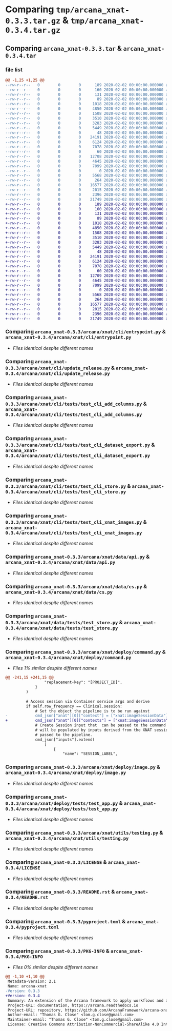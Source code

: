 # Comparing `tmp/arcana_xnat-0.3.3.tar.gz` & `tmp/arcana_xnat-0.3.4.tar.gz`

## Comparing `arcana_xnat-0.3.3.tar` & `arcana_xnat-0.3.4.tar`

### file list

```diff
@@ -1,25 +1,25 @@
--rw-r--r--   0        0        0      189 2020-02-02 00:00:00.000000 arcana_xnat-0.3.3/arcana/xnat/__init__.py
--rw-r--r--   0        0        0      160 2020-02-02 00:00:00.000000 arcana_xnat-0.3.3/arcana/xnat/_version.py
--rw-r--r--   0        0        0      131 2020-02-02 00:00:00.000000 arcana_xnat-0.3.3/arcana/xnat/cli/__init__.py
--rw-r--r--   0        0        0       89 2020-02-02 00:00:00.000000 arcana_xnat-0.3.3/arcana/xnat/cli/base.py
--rw-r--r--   0        0        0     1018 2020-02-02 00:00:00.000000 arcana_xnat-0.3.3/arcana/xnat/cli/entrypoint.py
--rw-r--r--   0        0        0     4850 2020-02-02 00:00:00.000000 arcana_xnat-0.3.3/arcana/xnat/cli/update_release.py
--rw-r--r--   0        0        0     1508 2020-02-02 00:00:00.000000 arcana_xnat-0.3.3/arcana/xnat/cli/tests/test_cli_add_columns.py
--rw-r--r--   0        0        0     3510 2020-02-02 00:00:00.000000 arcana_xnat-0.3.3/arcana/xnat/cli/tests/test_cli_dataset_export.py
--rw-r--r--   0        0        0     3283 2020-02-02 00:00:00.000000 arcana_xnat-0.3.3/arcana/xnat/cli/tests/test_cli_store.py
--rw-r--r--   0        0        0     5449 2020-02-02 00:00:00.000000 arcana_xnat-0.3.3/arcana/xnat/cli/tests/test_cli_xnat_images.py
--rw-r--r--   0        0        0       48 2020-02-02 00:00:00.000000 arcana_xnat-0.3.3/arcana/xnat/data/__init__.py
--rw-r--r--   0        0        0    24191 2020-02-02 00:00:00.000000 arcana_xnat-0.3.3/arcana/xnat/data/api.py
--rw-r--r--   0        0        0     6124 2020-02-02 00:00:00.000000 arcana_xnat-0.3.3/arcana/xnat/data/cs.py
--rw-r--r--   0        0        0     7078 2020-02-02 00:00:00.000000 arcana_xnat-0.3.3/arcana/xnat/data/tests/test_store.py
--rw-r--r--   0        0        0       60 2020-02-02 00:00:00.000000 arcana_xnat-0.3.3/arcana/xnat/deploy/__init__.py
--rw-r--r--   0        0        0    12708 2020-02-02 00:00:00.000000 arcana_xnat-0.3.3/arcana/xnat/deploy/command.py
--rw-r--r--   0        0        0     4645 2020-02-02 00:00:00.000000 arcana_xnat-0.3.3/arcana/xnat/deploy/image.py
--rw-r--r--   0        0        0     7099 2020-02-02 00:00:00.000000 arcana_xnat-0.3.3/arcana/xnat/deploy/tests/test_app.py
--rw-r--r--   0        0        0        0 2020-02-02 00:00:00.000000 arcana_xnat-0.3.3/arcana/xnat/utils/__init__.py
--rw-r--r--   0        0        0     5568 2020-02-02 00:00:00.000000 arcana_xnat-0.3.3/arcana/xnat/utils/testing.py
--rw-r--r--   0        0        0      264 2020-02-02 00:00:00.000000 arcana_xnat-0.3.3/.gitignore
--rw-r--r--   0        0        0    16577 2020-02-02 00:00:00.000000 arcana_xnat-0.3.3/LICENSE
--rw-r--r--   0        0        0     2015 2020-02-02 00:00:00.000000 arcana_xnat-0.3.3/README.rst
--rw-r--r--   0        0        0     2396 2020-02-02 00:00:00.000000 arcana_xnat-0.3.3/pyproject.toml
--rw-r--r--   0        0        0    21749 2020-02-02 00:00:00.000000 arcana_xnat-0.3.3/PKG-INFO
+-rw-r--r--   0        0        0      189 2020-02-02 00:00:00.000000 arcana_xnat-0.3.4/arcana/xnat/__init__.py
+-rw-r--r--   0        0        0      160 2020-02-02 00:00:00.000000 arcana_xnat-0.3.4/arcana/xnat/_version.py
+-rw-r--r--   0        0        0      131 2020-02-02 00:00:00.000000 arcana_xnat-0.3.4/arcana/xnat/cli/__init__.py
+-rw-r--r--   0        0        0       89 2020-02-02 00:00:00.000000 arcana_xnat-0.3.4/arcana/xnat/cli/base.py
+-rw-r--r--   0        0        0     1018 2020-02-02 00:00:00.000000 arcana_xnat-0.3.4/arcana/xnat/cli/entrypoint.py
+-rw-r--r--   0        0        0     4850 2020-02-02 00:00:00.000000 arcana_xnat-0.3.4/arcana/xnat/cli/update_release.py
+-rw-r--r--   0        0        0     1508 2020-02-02 00:00:00.000000 arcana_xnat-0.3.4/arcana/xnat/cli/tests/test_cli_add_columns.py
+-rw-r--r--   0        0        0     3510 2020-02-02 00:00:00.000000 arcana_xnat-0.3.4/arcana/xnat/cli/tests/test_cli_dataset_export.py
+-rw-r--r--   0        0        0     3283 2020-02-02 00:00:00.000000 arcana_xnat-0.3.4/arcana/xnat/cli/tests/test_cli_store.py
+-rw-r--r--   0        0        0     5449 2020-02-02 00:00:00.000000 arcana_xnat-0.3.4/arcana/xnat/cli/tests/test_cli_xnat_images.py
+-rw-r--r--   0        0        0       48 2020-02-02 00:00:00.000000 arcana_xnat-0.3.4/arcana/xnat/data/__init__.py
+-rw-r--r--   0        0        0    24191 2020-02-02 00:00:00.000000 arcana_xnat-0.3.4/arcana/xnat/data/api.py
+-rw-r--r--   0        0        0     6124 2020-02-02 00:00:00.000000 arcana_xnat-0.3.4/arcana/xnat/data/cs.py
+-rw-r--r--   0        0        0     7078 2020-02-02 00:00:00.000000 arcana_xnat-0.3.4/arcana/xnat/data/tests/test_store.py
+-rw-r--r--   0        0        0       60 2020-02-02 00:00:00.000000 arcana_xnat-0.3.4/arcana/xnat/deploy/__init__.py
+-rw-r--r--   0        0        0    12709 2020-02-02 00:00:00.000000 arcana_xnat-0.3.4/arcana/xnat/deploy/command.py
+-rw-r--r--   0        0        0     4645 2020-02-02 00:00:00.000000 arcana_xnat-0.3.4/arcana/xnat/deploy/image.py
+-rw-r--r--   0        0        0     7099 2020-02-02 00:00:00.000000 arcana_xnat-0.3.4/arcana/xnat/deploy/tests/test_app.py
+-rw-r--r--   0        0        0        0 2020-02-02 00:00:00.000000 arcana_xnat-0.3.4/arcana/xnat/utils/__init__.py
+-rw-r--r--   0        0        0     5568 2020-02-02 00:00:00.000000 arcana_xnat-0.3.4/arcana/xnat/utils/testing.py
+-rw-r--r--   0        0        0      264 2020-02-02 00:00:00.000000 arcana_xnat-0.3.4/.gitignore
+-rw-r--r--   0        0        0    16577 2020-02-02 00:00:00.000000 arcana_xnat-0.3.4/LICENSE
+-rw-r--r--   0        0        0     2015 2020-02-02 00:00:00.000000 arcana_xnat-0.3.4/README.rst
+-rw-r--r--   0        0        0     2396 2020-02-02 00:00:00.000000 arcana_xnat-0.3.4/pyproject.toml
+-rw-r--r--   0        0        0    21749 2020-02-02 00:00:00.000000 arcana_xnat-0.3.4/PKG-INFO
```

### Comparing `arcana_xnat-0.3.3/arcana/xnat/cli/entrypoint.py` & `arcana_xnat-0.3.4/arcana/xnat/cli/entrypoint.py`

 * *Files identical despite different names*

### Comparing `arcana_xnat-0.3.3/arcana/xnat/cli/update_release.py` & `arcana_xnat-0.3.4/arcana/xnat/cli/update_release.py`

 * *Files identical despite different names*

### Comparing `arcana_xnat-0.3.3/arcana/xnat/cli/tests/test_cli_add_columns.py` & `arcana_xnat-0.3.4/arcana/xnat/cli/tests/test_cli_add_columns.py`

 * *Files identical despite different names*

### Comparing `arcana_xnat-0.3.3/arcana/xnat/cli/tests/test_cli_dataset_export.py` & `arcana_xnat-0.3.4/arcana/xnat/cli/tests/test_cli_dataset_export.py`

 * *Files identical despite different names*

### Comparing `arcana_xnat-0.3.3/arcana/xnat/cli/tests/test_cli_store.py` & `arcana_xnat-0.3.4/arcana/xnat/cli/tests/test_cli_store.py`

 * *Files identical despite different names*

### Comparing `arcana_xnat-0.3.3/arcana/xnat/cli/tests/test_cli_xnat_images.py` & `arcana_xnat-0.3.4/arcana/xnat/cli/tests/test_cli_xnat_images.py`

 * *Files identical despite different names*

### Comparing `arcana_xnat-0.3.3/arcana/xnat/data/api.py` & `arcana_xnat-0.3.4/arcana/xnat/data/api.py`

 * *Files identical despite different names*

### Comparing `arcana_xnat-0.3.3/arcana/xnat/data/cs.py` & `arcana_xnat-0.3.4/arcana/xnat/data/cs.py`

 * *Files identical despite different names*

### Comparing `arcana_xnat-0.3.3/arcana/xnat/data/tests/test_store.py` & `arcana_xnat-0.3.4/arcana/xnat/data/tests/test_store.py`

 * *Files identical despite different names*

### Comparing `arcana_xnat-0.3.3/arcana/xnat/deploy/command.py` & `arcana_xnat-0.3.4/arcana/xnat/deploy/command.py`

 * *Files 1% similar despite different names*

```diff
@@ -241,15 +241,15 @@
                 "replacement-key": "[PROJECT_ID]",
             }
         )
 
         # Access session via Container service args and derive
         if self.row_frequency == Clinical.session:
             # Set the object the pipeline is to be run against
-            cmd_json["xnat"][0]["context"] = ["xnat:imageSessionData"]
+            cmd_json["xnat"][0]["contexts"] = ["xnat:imageSessionData"]
             # Create Session input that  can be passed to the command line, which
             # will be populated by inputs derived from the XNAT session object
             # passed to the pipeline.
             cmd_json["inputs"].extend(
                 [
                     {
                         "name": "SESSION_LABEL",
```

### Comparing `arcana_xnat-0.3.3/arcana/xnat/deploy/image.py` & `arcana_xnat-0.3.4/arcana/xnat/deploy/image.py`

 * *Files identical despite different names*

### Comparing `arcana_xnat-0.3.3/arcana/xnat/deploy/tests/test_app.py` & `arcana_xnat-0.3.4/arcana/xnat/deploy/tests/test_app.py`

 * *Files identical despite different names*

### Comparing `arcana_xnat-0.3.3/arcana/xnat/utils/testing.py` & `arcana_xnat-0.3.4/arcana/xnat/utils/testing.py`

 * *Files identical despite different names*

### Comparing `arcana_xnat-0.3.3/LICENSE` & `arcana_xnat-0.3.4/LICENSE`

 * *Files identical despite different names*

### Comparing `arcana_xnat-0.3.3/README.rst` & `arcana_xnat-0.3.4/README.rst`

 * *Files identical despite different names*

### Comparing `arcana_xnat-0.3.3/pyproject.toml` & `arcana_xnat-0.3.4/pyproject.toml`

 * *Files identical despite different names*

### Comparing `arcana_xnat-0.3.3/PKG-INFO` & `arcana_xnat-0.3.4/PKG-INFO`

 * *Files 0% similar despite different names*

```diff
@@ -1,10 +1,10 @@
 Metadata-Version: 2.1
 Name: arcana-xnat
-Version: 0.3.3
+Version: 0.3.4
 Summary: An extension of the Arcana framework to apply workflows and analyses on data stored within XNAT data repositories
 Project-URL: documentation, https://arcana.readthedocs.io
 Project-URL: repository, https://github.com/ArcanaFramework/arcana-xnat.git
 Author-email: "Thomas G. Close" <tom.g.close@gmail.com>
 Maintainer-email: "Thomas G. Close" <tom.g.close@gmail.com>
 License: Creative Commons Attribution-NonCommercial-ShareAlike 4.0 International Public License
```

